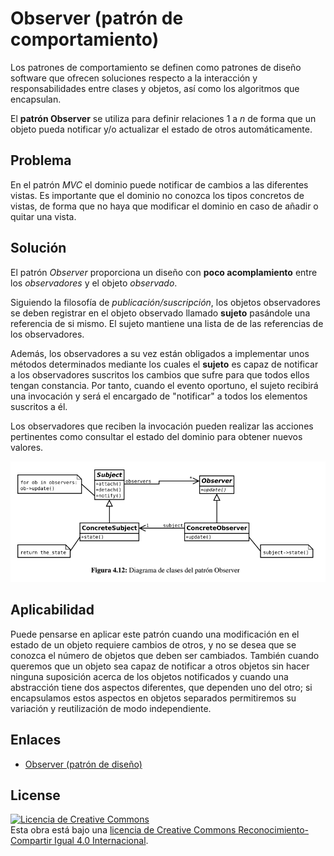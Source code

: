 # Observer (patrón de comportamiento)

Los patrones de comportamiento se definen como patrones de diseño software que ofrecen soluciones respecto a la interacción y responsabilidades entre clases y objetos, así como los algoritmos que encapsulan.

El **patrón Observer** se utiliza para definir relaciones 1 a *n* de forma que un objeto pueda notificar y/o actualizar el estado de otros automáticamente.

## Problema

En el patrón *MVC* el dominio puede notificar de cambios a las diferentes vistas. Es importante que el dominio no conozca
los tipos concretos de vistas, de forma que no haya que modificar el dominio en caso de añadir o quitar una vista.

## Solución

El patrón *Observer* proporciona un diseño con **poco acomplamiento** entre los *observadores* y el objeto *observado*.

Siguiendo la filosofía de *publicación/suscripción*, los objetos observadores se deben registrar en el objeto observado
llamado **sujeto** pasándole una referencia de si mismo. El sujeto mantiene una lista de de las referencias de los observadores.

Además, los observadores a su vez están obligados a implementar unos métodos determinados mediante los cuales el **sujeto** es capaz
de notificar a los observadores suscritos los cambios que sufre para que todos ellos tengan constancia. Por tanto, cuando el evento oportuno, el sujeto recibirá una invocación y será el encargado de "notificar" a todos los elementos suscritos a él.

Los observadores que reciben la invocación pueden realizar las acciones pertinentes como consultar el estado del dominio para obtener nuevos valores.

![Observer](example/imgs/Observer.png)

## Aplicabilidad

Puede pensarse en aplicar este patrón cuando una modificación en el estado de un objeto requiere cambios de otros, y no se desea que se conozca el número de objetos que deben ser cambiados. También cuando queremos que un objeto sea capaz de notificar a otros objetos sin hacer ninguna suposición acerca de los objetos notificados y cuando una abstracción tiene dos aspectos diferentes, que dependen uno del otro; si encapsulamos estos aspectos en objetos separados permitiremos su variación y reutilización de modo independiente.

## Enlaces

* [Observer (patrón de diseño)](https://es.wikipedia.org/wiki/Observer_%28patr%C3%B3n_de_dise%C3%B1o%29)

## License

[![Licencia de Creative Commons](https://i.creativecommons.org/l/by-sa/4.0/80x15.png)](http://creativecommons.org/licenses/by-sa/4.0/)  
Esta obra está bajo una [licencia de Creative Commons Reconocimiento-Compartir Igual 4.0 Internacional](http://creativecommons.org/licenses/by-sa/4.0/).
